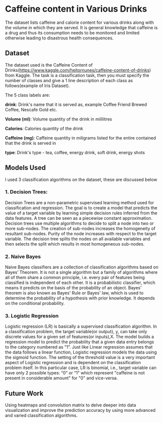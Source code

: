 # Caffeine content in Various Drinks
The dataset lists caffeine and calorie content for various drinks along with the volume in which they are served. It is general knowledge that caffeine is a drug and thus its consumption needs to be monitored and limited otherwise leading to disastrous health consequences.
## Dataset

The dataset used is the Caffeine Content of Drinks(https://www.kaggle.com/heitornunes/caffeine-content-of-drinks) from Kaggle. The task is a classification task, then you must specify the number of classes and give a 1 line description of each class as follows(example of Iris Dataset). 

The 5 class labels are:

**drink**: Drink's name that it is served as, example Coffee Friend Brewed Coffee, Nescafe Gold etc.

**Volume (ml)**: Volume quantity of the drink in mililitres

**Calories**: Calories quantity of the drink

**Caffeine (mg)**: Caffeine quantity in miligrams listed for the entire contained that the drink is served in

**type**: Drink's type - tea, coffee, energy drink, soft drink, energy shots 

## Models Used
I used 3 classification algorithms on the dataset, these are discussed below

### 1. Decision Trees:
Decision Trees are a non-parametric supervised learning method used for classification and regression. The goal is to create a model that predicts the value of a target variable by learning simple decision rules inferred from the data features.
A tree can be seen as a piecewise constant approximation. Decision trees use multiple algorithms to decide to split a node into two or more sub-nodes. The creation of sub-nodes increases the homogeneity of resultant sub-nodes. 
Purity of the node increases with respect to the target variable. The decision tree splits the nodes on all available variables and then selects the split which results in most homogeneous sub-nodes.

### 2. Naive Bayes
Naive Bayes classifiers are a collection of classification algorithms based on Bayes’ Theorem. It is not a single algorithm but a family of algorithms where all of them share a common principle, i.e. every pair of features being classified is independent of each other.
It is a probabilistic classifier, which means it predicts on the basis of the probability of an object.
Bayes' theorem is also known as Bayes' Rule or Bayes' law, which is used to determine the probability of a hypothesis with prior knowledge. It depends on the conditional probability.

### 3. Logistic Regression
Logistic regression (LR) is basically a supervised classification algorithm. In a classification problem, the target variable(or output), y, can take only discrete values for a given set of features(or inputs),X.
The model builds a regression model to predict the probability that a given data entry belongs to the category numbered as “1”. Just like Linear regression assumes that the data follows a linear function, Logistic regression models the data using the sigmoid function.
The setting of the threshold value is a very important aspect of Logistic regression and is dependent on the classification problem itself.
In this particular case, LR is binomial, i.e., target variable can have only 2 possible types: “0” or “1” which represent "caffeine is not present in considerable amount" for "0" and vice-versa.
## Future Work
Using heatmaps and convolution matrix to delve deeper into data visualization and improve the prediction accuracy by using more advanced and varied classification algorithms.
